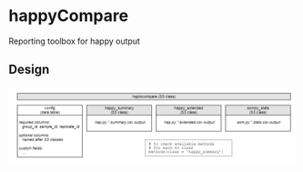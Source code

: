 # happyCompare
Reporting toolbox for happy output

## Design
![happyCompare design.](inst/extdata/happyCompare_design.png)